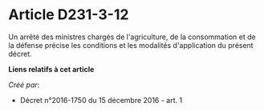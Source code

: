 # Article D231-3-12

Un arrêté des ministres chargés de l'agriculture, de la consommation et de la défense précise les conditions et les modalités
d'application du présent décret.

**Liens relatifs à cet article**

_Créé par_:

  - Décret n°2016-1750 du 15 décembre 2016 - art. 1
